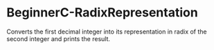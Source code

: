 # BeginnerC-RadixRepresentation
Converts the first decimal integer into its representation in radix of the second integer and prints the result.
